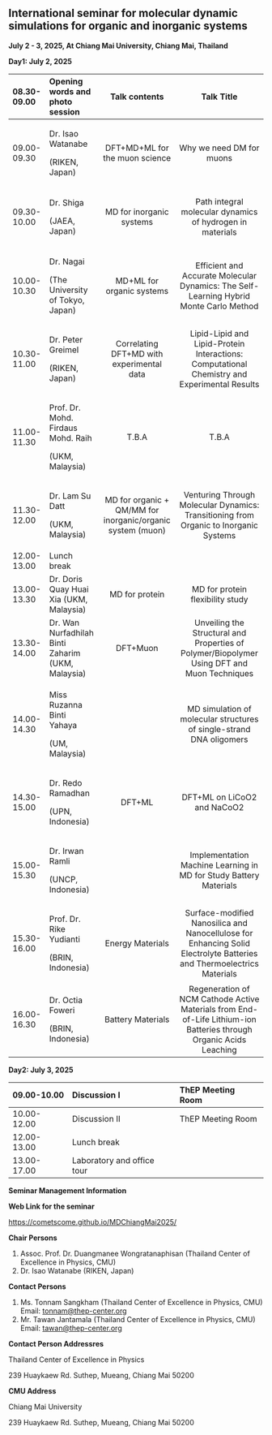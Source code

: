 ##  International seminar for molecular dynamic simulations for organic and inorganic systems 

**July 2 - 3, 2025, At Chiang Mai University, Chiang Mai, Thailand**

**Day1: July 2, 2025**  

| 08\.30-09.00 | Opening words and photo session                                  |                       Talk contents                        |                                                      Talk Title                                                       |
| :----------- | :--------------------------------------------------------------- | :--------------------------------------------------------: | :-------------------------------------------------------------------------------------------------------------------: |
| 09\.00-09.30 | <p>Dr. Isao Watanabe </p><p>(RIKEN, Japan)</p>                   |               DFT+MD+ML for the muon science               |                                        <p>Why we need DM for muons</p><p>	</p>                                        |
| 09\.30-10.00 | <p>Dr. Shiga </p><p>(JAEA, Japan)</p>                            |                  MD for inorganic systems                  |                        <p>Path integral molecular dynamics of hydrogen in materials</p><p></p>                        |
| 10\.00-10.30 | <p>Dr. Nagai  </p><p>(The University of Tokyo, Japan)</p>        |                 MD+ML for organic systems                  |                Efficient and Accurate Molecular Dynamics: The Self-Learning Hybrid Monte Carlo Method                 |
| 10\.30-11.00 | <p>Dr. Peter Greimel </p><p>(RIKEN, Japan)</p>                   |         Correlating DFT+MD with experimental data          |             Lipid-Lipid and Lipid-Protein Interactions: Computational Chemistry and Experimental Results              |
| 11\.00-11.30 | <p>Prof. Dr. Mohd. Firdaus Mohd. Raih </p><p>(UKM, Malaysia)</p> |                           T.B.A                            |                                                         T.B.A                                                         |
| 11\.30-12.00 | <p>Dr. Lam Su Datt </p><p>(UKM, Malaysia)</p>                    | MD for organic + QM/MM for inorganic/organic system (muon) |                 Venturing Through Molecular Dynamics: Transitioning from Organic to Inorganic Systems                 |
| 12\.00-13.00 | Lunch break                                                      |                                                            |                                                                                                                       |
| 13\.00-13.30 | Dr. Doris Quay Huai Xia (UKM, Malaysia)                          |                       MD for protein                       |                                           MD for protein flexibility study                                            |
| 13\.30-14.00 | Dr. Wan Nurfadhilah Binti Zaharim (UKM, Malaysia)                |                          DFT+Muon                          |              Unveiling the Structural and Properties of Polymer/Biopolymer Using DFT and Muon Techniques              |
| 14\.00-14.30 | <p>Miss Ruzanna Binti Yahaya </p><p>(UM, Malaysia)</p>           |                                                            |                         MD simulation of molecular structures of single-strand DNA oligomers                          |
| 14\.30-15.00 | <p>Dr. Redo Ramadhan </p><p>(UPN, Indonesia)</p>                 |                           DFT+ML                           |                                              DFT+ML on LiCoO2 and NaCoO2                                              |
| 15\.00-15.30 | <p>Dr. Irwan Ramli </p><p>(UNCP, Indonesia)</p>                  |                                                            |                           Implementation Machine Learning in MD for Study Battery Materials                           |
| 15\.30-16.00 | <p>Prof. Dr. Rike Yudianti </p><p>(BRIN, Indonesia)</p>          |                      Energy Materials                      | Surface-modified Nanosilica and Nanocellulose for Enhancing Solid Electrolyte Batteries and Thermoelectrics Materials |
| 16\.00-16.30 | <p>Dr. Octia Foweri </p><p>(BRIN, Indonesia)</p>                 |                     Battery Materials                      |  Regeneration of NCM Cathode Active Materials from End-of-Life Lithium-ion Batteries through Organic Acids Leaching   |



**Day2: July 3, 2025**

| 09\.00-10.00 | Discussion I               | ThEP Meeting Room |
| :----------- | :------------------------- | :---------------- |
| 10\.00-12.00 | Discussion II              | ThEP Meeting Room |
| 12\.00-13.00 | Lunch break                |                   |
| 13\.00-17.00 | Laboratory and office tour |                   |



**Seminar Management Information**

**Web Link for the seminar** 

https://cometscome.github.io/MDChiangMai2025/

**Chair Persons**

1. Assoc. Prof. Dr. Duangmanee Wongratanaphisan <a name="_hlk197435395"></a>(Thailand Center of Excellence in Physics, CMU)
1. Dr. Isao Watanabe (RIKEN, Japan)

**Contact Persons**

1. Ms. Tonnam Sangkham (Thailand Center of Excellence in Physics, CMU) Email: tonnam@thep-center.org
1. Mr. Tawan Jantamala (Thailand Center of Excellence in Physics, CMU) Email: tawan@thep-center.org

**Contact Person Addressres**

Thailand Center of Excellence in Physics

239 Huaykaew Rd. Suthep, Mueang, Chiang Mai 50200

**CMU Address** 

Chiang Mai University

239 Huaykaew Rd. Suthep, Mueang, Chiang Mai 50200

